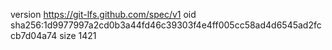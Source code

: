 version https://git-lfs.github.com/spec/v1
oid sha256:1d9977997a2cd0b3a44fd46c39303f4e4ff005cc58ad4d6545ad2fccb7d04a74
size 1421
